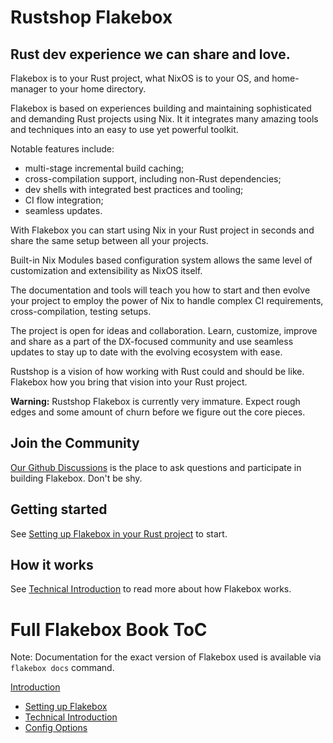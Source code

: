 <!-- WARNING: THIS FILE IS AUTO-GENERATED. EDIT ./docs/README.md instead -->

# Rustshop Flakebox

## Rust dev experience we can share and love.

Flakebox is to your Rust project, what NixOS is to your OS, and
home-manager to your home directory.

Flakebox is based on experiences building and maintaining sophisticated
and demanding Rust projects using Nix. It it integrates many amazing
tools and techniques into an easy to use yet powerful toolkit.

Notable features include:

* multi-stage incremental build caching;
* cross-compilation support, including non-Rust dependencies;
* dev shells with integrated best practices and tooling;
* CI flow integration;
* seamless updates.

With Flakebox you can start using Nix in your Rust project in seconds
and share the same setup between all your projects.

Built-in Nix Modules based configuration system allows the same level of
customization and extensibility as NixOS itself.

The documentation and tools will teach you how to start and then evolve
your project to employ the power of Nix to handle complex CI requirements,
cross-compilation, testing setups.

The project is open for ideas and collaboration. Learn, customize, improve and share
as a part of the DX-focused community and use seamless updates
to stay up to date with the evolving ecosystem with ease.

Rustshop is a vision of how working with Rust could and should be like.
Flakebox how you bring that vision into your Rust project.

**Warning:** Rustshop Flakebox is currently very immature. Expect
rough edges and some amount of churn before we figure out the
core pieces.


## Join the Community

[Our Github Discussions](https://github.com/rustshop/flakebox/discussions) is the
place to ask questions and participate in building Flakebox. Don't be shy.


## Getting started

See [Setting up Flakebox in your Rust project](./docs/getting-started.md)
to start.


## How it works

See [Technical Introduction](./docs/technical-details.md) to read more about
how Flakebox works.
# Full Flakebox Book ToC

Note: Documentation for the exact version of Flakebox used is available via `flakebox docs` command.

[Introduction](./docs/README.md)

- [Setting up Flakebox](./docs/getting-started.md)
- [Technical Introduction](./docs/technical-details.md) 
- [Config Options](./docs/nixos-options.md)

<!-- WARNING: THIS FILE IS AUTO-GENERATED. EDIT ./docs/README.md instead -->
